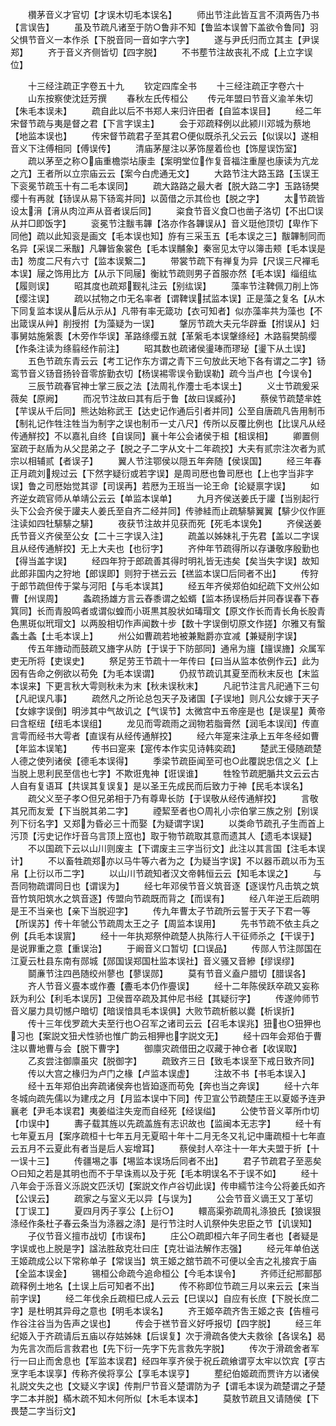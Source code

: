<!-- { "loadSidebar": true } -->
　　欑茅音义才官切【才误木切毛本误名】
　　师出节注此皆互言不湏两告乃书【言误告】
　　虽及节疏凡诸至于防○鲁非不知【鲁监本误曽下盖欲令鲁同】羽父惧节音义一本作杀【下脱音同一音如字六字】
　　遂与尹氏归而立其主【尹误郑】
　　齐于音义齐侧皆切【四字脱】
　　不书塟节注故丧礼不成【上立字误位】






　　十三经注疏正字卷五十九
　　钦定四库全书
　　十三经注疏正字卷六十
　　山东按察使沈廷芳撰
　　春秋左氏传桓公
　　传元年盟曰节音义渝羊朱切【朱毛本误未】
　　疏自此以后不书郑人来归许田者【自监本误目】
　　经二年宋督节疏与夷是督之君【下言字误主】
　　会于邓疏释例以此颍川邓城为蔡地【地监本误也】
　　传宋督节疏君子至其君○便似既杀孔父云云【似误以】遂相音义下注傅相同【傅误传】
　　清庙茅屋注以茅饰屋着俭也【饰屋误饬室】
　　疏以茅至之称○庙重檐崇坫康圭【案明堂位作复音福注重屋也康读为亢龙之亢】王者所以立宗庙云云【案今白虎通无文】
　　大路节注大路玉路【玉误王下衮冕节疏玉十有二毛本误同】
　　疏大路路之最大者【脱大路二字】玉路钖樊缨十有再就【钖误从易下钖鸾并同】以茵借之示其俭也【脱之字】
　　太节疏皆设太湇【湇从肉泣声从音者误后同】
　　粢食节音义食□也凿子洛切【不出□误从并□即饭字】
　　衮冕节注黻韦韠【洛亦作各韠误从】音义珽他顶切【卑作下同他】疏以此知衮是画文【毛本误也知】斿有三采玉五【毛本误之三】黻韠制同而名异【采误二釆黻】凡韠皆象裳色【毛本误黼象】秦宻见太守以簿击颊【毛本误是击】笏度二尺有六寸【监本误繋二】
　　带裳节疏下有禅复为异【尺误三尺襌毛本误】屦之饰用比方【从示下同屦】衡紞节疏则男子首服亦然【毛本误】缁组纮【履则误】
　　昭其度也疏郑觐礼注云【别纮误】
　　藻率节注鞞佩刀削上饰【缨注误】
　　疏以拭物之巾无名率者【谓鞞误拭监本误】正是藻之复名【从木下同复监本误从后从示从】凡带有率无箴功【衣可知者】似亦藻率共为藻也【不出箴误从艸】削授拊【为藻疑为一误】
　　鞶厉节疏大夫元华辟垂【拊误从】妇事舅姑施縏袠【木旁作华误】革路绦缨五就【革縏毛本误鞶绦经】木路翦樊鹄缨【作条注读为绦翦经作前注】
　　昭其数也疏诸侯璗琫而璆珌【璗下从土误】
　　五色节疏东青云云【考工记作东方谓之青下三句放此天地下各有谓之二字】钖鸾节音义钖音扬铃音零旂勤衣切【杨误裼零误令勤误勒】疏今当卢也【今误令】
　　三辰节疏春官神士掌三辰之法【法周礼作灋士毛本误土】
　　义士节疏爰采薇矣【原阙】
　　而况节注故曰其有后于鲁【故曰误臧孙】
　　蔡侯节疏楚芈姓【芉误从千后同】熊达始称武王【达史记作通后引者并同】公至自唐疏凡告用制币【制礼记作牲注牲当为制字之误也制币一丈八尺】传所以反覆比例也【比误凡从经传通觧挍】不以嘉礼自终【自误同】襄十年公会诸侯于柤【柤误相】
　　卿置侧室疏于赵盾为从父昆弟之子【脱之子二字从文十二年疏挍】大夫有贰宗注次者为贰宗以相辅贰【者误子】
　　翼人节注鄂侯以隠五年奔随【侯误国】
　　经三年春正月疏刘规过云【下然字疑衍或若字误】是周司厯也鲁司厯也【上也字当非字误】鲁之司厯始觉其谬【司误再】若厯为王班当一论王命【论疑禀字误】
　　如齐逆女疏官师从单靖公云云【单监本误单】
　　九月齐侯送姜氏于讙【当别起行头下公会齐侯于讙夫人姜氏至自齐二经并同】传骖絓而止疏騑騑翼翼【騑少仪作匪注读如四牡騑騑之騑】
　　夜获节注故并见获而死【死毛本误免】
　　齐侯送姜氏节音义齐侯至公女【二十三字误入注】
　　疏盖以姊妹礼于先君【盖以二字误且从经传通觧挍】无上大夫也【也衍字】
　　齐仲年节疏得所以存谦敬序殷勤也【得当盖字误】
　　经四年狩于郎疏善其得时明礼皆无违矣【矣当失字误】故知此郎非国内之狩地【郎误即】则狩于禚云云【禚监本误□后同者不出】
　　传狩于郎节疏但传于棠与河阳【与毛本误其】
　　经五年齐侯郑伯如纪疏下文州公如曹【州误周】
　　螽疏扬雄方言云舂黍谓之蚣蝑【监本扬误杨后并同舂误春下舂箕同】长而青股鸣者或谓似蝗而小斑黒其股状如瑇瑁文【原文作长而青长角长股青色黒斑似玳瑁文】以两股相切作声闻数十步【数十字误倒切原文作搓】尔雅又有蟿螽土螽【土毛本误上】
　　州公如曹疏若地被兼黜爵亦宜减【兼疑削字误】
　　传五年旝动而鼓疏又旝字从防【于误于下防部同】通帛为旜【旜误旝】众属军吏无所将【吏误史】
　　祭足劳王节疏十一年传曰【曰当从监本依例作云】此为因有告命之例欲以苟免【为毛本误谓】
　　仍叔节疏讥其夏至而秋末反也【末监本误来】下更言秋大雩则秋未为末【秋未误秋末】
　　凡祀节注言凡祀通下三句【凡祀误凡事】
　　疏然凡之所论总包天子及诸国【子误地】则凡公女嫁于天子【女嫁字误倒】明涉其中气故讥之【气误节】太微宫中五帝座是也【是误星】黄帝曰含枢纽【纽毛本误组】
　　龙见而雩疏雨之润物若脂膏然【润毛本误闰】传直言雩而经书大雩者【直误有从经传通觧挍】
　　经六年寔来注承上五年冬经如曹【年监本误笔】
　　传书曰寔来【寔传本作实见诗韩奕疏】
　　楚武王侵随疏楚人德之使列诸侯【德毛本误得】
　　季梁节疏臣闻至可也○此覆説忠信之义【上当脱上思利民至信也七字】不欺诳鬼神【诳误谁】
　　牲牷节疏肥腯共文云云古人自有复语耳【共误其复误复】是以圣王先成民而后致力于神【民毛本误名】
　　疏父义至子孝○但兄弟相于乃有尊卑长防【于误敬从经传通觧挍】
　　言敬其兄而友爱【下当脱其弟二字】
　　禋絜至者也○周礼小宗伯掌三族之别【别误列下衍名字】又郑为昏必三十而娶【为疑谓字误】
　　以类命节疏孔子生而首上污顶【污史记作圩音乌言顶上窊也】取于物节疏取其意而遗其人【遗毛本误疑】
　　不以国疏下云以山川则废主【下谓废主三字当衍文】此注以其言国【注毛本误计】
　　不以畜牲疏郑亦以马牛等六者为之【为疑当字误】不以器币疏以币为玉帛【上衍以币二字】
　　以山川节疏知者汉文帝韩恒云云【知毛本误之】
　　与吾同物疏谓同日也【谓误为】
　　经七年邓侯节音义筑音逐【逐误竹凡击筑之筑音竹筑阳筑水之筑音逐】传盟向节疏既而背之【而误有】
　　经八年逆王后疏明是王不当亲也【亲下当脱迎字】
　　传九年曹太子节疏所云誓于天子下君一等【所误苏】传十年虢公节疏周太王之子【周监本误用】
　　先书节疏不依主兵之例【兵毛本误賔】
　　经十一年执郑祭仲疏楚人执陈行人干征师杀之【干误于】是说罪重之意【重误治】
　　于阚音义口暂切【口误品】
　　传郧人节注郧国在江夏云杜县东南有郧城【郧国误郑国杜监本误社】音义骚又音縿【缪误缪】
　　鬬亷节注四邑随绞州蓼也【蓼误郧】
　　莫有节音义盍户腊切【腊误各】
　　齐人节音义亹本或作斖【斖毛本仍作亹误】
　　经十二年陈侯跃卒疏又妄称跃为利公【利毛本误厉】卫侯晋卒疏及其仲尼书经【其疑衍字】
　　传遂帅师节音义屡力具切憾户暗切【暗误愔具毛本误俱】大败节疏析骸以爨【析误折】
　　传十三年伐罗疏大夫至行也○召军之诸司云云【召毛本误兆】狃也○狃狎也习也【案説文狃犬性骄也惟广韵云相狎也字説文无】
　　经十四年会郑伯于曹注以曹地曹与会【脱下曹字】
　　御廪灾疏借田之収藏于神仓者【收误取】
　　乙亥尝注御廪虽灾【脱御字】
　　疏致齐三日【致毛本误至下戒日致齐同】
　　传以大宫之椽归为卢门之椽【卢监本误虚】
　　注故不书【书毛本误入】
　　经十五年郑伯出奔疏诸侯奔也皆廹逐而苟免【奔也当之奔误】
　　经十六年冬城向疏先儒以为建戌之月【月监本误中下同】传卫宣公节疏楚庄王以夏姬予连尹襄老【尹毛本误君】夷姜缢注失宠而自经死【经误缢】
　　公使节音义莘所巾切【巾误中】
　　夀子载其旌以先疏盖旌有志识故也【监闽本无志字】
　　经十有七年夏五月【案序疏桓十七年五月无夏昭十年十二月无冬又礼记中庸疏桓十七年直云五月不云夏此有者当是后人妄增耳】
　　蔡侯封人卒注十一年大夫盟于折【十一误十三】
　　传疆埸之事【埸监本误场后同者不出】
　　君子节疏君子至恶矣○曰知之若是其明也而不于早诛焉以及于死【毛本明误名不于误不如】
　　经十八年会于泺音义泺説文匹沃切【案説文作卢谷切此误】传申繻节注今公将姜氏如齐【公误云】
　　疏家之与室义无以异【与误为】
　　公会节音义谪王又丁革切【丁误工】
　　夏四月丙子享公【上衍○】
　　轘高渠弥疏周礼涤狼氏【狼误狠涤经作条杜子春云条当为涤器之涤】是行节注时人讥祭仲失忠臣之节【讥误知】
　　子仪节音义擅市战切【市误布】
　　庄公○疏即桓六年子同生者也【者疑是字误或也上脱是字】諡法胜敌克壮曰庄【克壮谥法解作志强】
　　经元年单伯送王姬疏成公以下常称单子【常误当】筑王姬之舘节疏不可便以全吉之礼接宾于庙【全监本误金】
　　锡桓公命疏今追命桓公【今毛本误令】
　　齐师迁纪郱鄑郚疏释例土地名【土误上后可知者不出】
　　传不称即位节疏三月以来云云【来当前字误】
　　经二年伐余丘疏桓巳成人云云【巳误以】自应有长庶【下脱长庶二字】是杜明其异母之意也【明毛本误名】
　　齐王姬卒疏齐吿王姬之丧【告檀弓作谷注谷当为告声之误也】
　　传会于禚节音义好呼报切【四字脱】
　　经三年纪姬入于齐疏请后五庙以存姑姊妹【后误复】次于滑疏各使大夫救徐【各误名】曷为先言次而后言救君也【先下衍一先字下先言救先字脱】
　　传次于滑疏舍者军行一曰止而舍息也【军监本误君】经四年享齐侯于祝丘疏飨谓亨太牢以饮宾【亨古烹字毛本误享】传称齐侯将享公【享毛本误亨】
　　塟纪伯姬疏而贾许方以诸侯礼説文失之也【文疑义字误】传荆尸节音义楚谓防为孑【谓毛本误为疏楚谓之孑楚字二本并脱】樠木疏不知木何所似【木毛本误本】
　　莫敖节疏且又请随侯【下畏楚二字当衍文】
